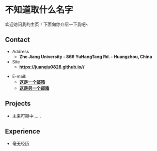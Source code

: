 # 不知道取什么名字

欢迎访问我的主页！下面向你介绍一下我吧\~

<!-- .slide -->

## Contact

- Address
  - **Zhe Jiang University - 866 YuHangTang Rd. - Huangzhou, China**
- Site
  - **<https://juanqiu0828.github.io//>**

<!-- .slide vertical=true -->


- E-mail:
  - **[这是一个邮箱](mailto:1357859066@qq.com)**
  - **[这是另一个邮箱](mailto:3210100371@zju.edu.cn)**

<!-- .slide -->

## Projects

<!-- .slide vertical=true -->

- 未来可期中……

<!-- .slide -->

## Experience

- 毫无经历

<!-- .slide -->
